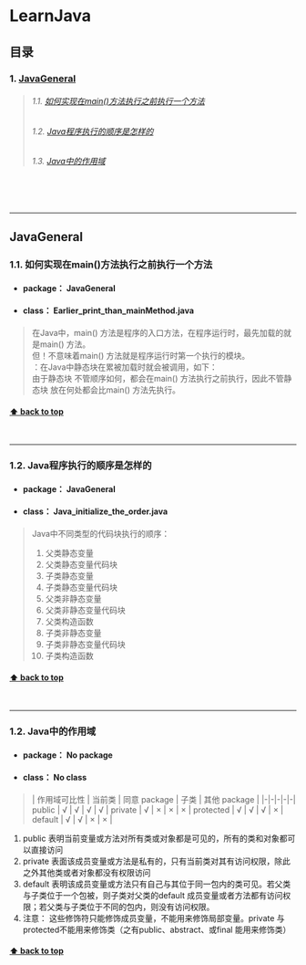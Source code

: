 # LearnJava <a id="LearnJava"></a>
## 目录
### 1. [JavaGeneral](#1)
  >###### 1.1. [如何实现在main()方法执行之前执行一个方法](#1.1)
  >###### 1.2. [Java程序执行的顺序是怎样的](#1.2)
  >###### 1.3. [Java中的作用域](#1.3)

<br>
<br>

---
<a id="1"></a>
## JavaGeneral <br>
<a id="1.1"></a>
### 1.1. 如何实现在main()方法执行之前执行一个方法 <br>
* #### **package：** JavaGeneral</span><br>
* #### **class：** Earlier_print_than_mainMethod.java
> 在Java中，main() 方法是程序的入口方法，在程序运行时，最先加载的就是main() 方法。<br>
> 但！不意味着main() 方法就是程序运行时第一个执行的模块。<br>
> ：在Java中静态块在累被加载时就会被调用，如下：<br>
> 由于静态块 不管顺序如何，都会在main() 方法执行之前执行，因此不管静态块 放在何处都会比main() 方法先执行。

#### [⬆ back to top](#LearnJava)

<br>

---

<a id="1.2"></a>
### 1.2. Java程序执行的顺序是怎样的 <br>
* #### **package：** JavaGeneral</span><br>
* #### **class：** Java_initialize_the_order.java
> Java中不同类型的代码块执行的顺序：<br>
> 1. 父类静态变量<br>
> 2. 父类静态变量代码块<br>
> 3. 子类静态变量<br>
> 4. 子类静态变量代码块<br>
> 5. 父类非静态变量<br>
> 6. 父类非静态变量代码块<br>
> 7. 父类构造函数<br>
> 8. 子类非静态变量<br>
> 9. 子类非静态变量代码块<br>
> 10. 子类构造函数 <br>

#### [⬆ back to top](#LearnJava)

<br>

---

<a id="1.3"></a>
### 1.2. Java中的作用域 <br>
* #### **package：** No package</span><br>
* #### **class：** No class
> | 作用域可比性 | 当前类 | 同意 package | 子类 | 其他 package |
  |-|-|-|-|-|
  public | √ | √ | √ | √ |
  private | √ | × | × | × |
  protected | √ | √ | √ | × |
  default | √ | √ | × | × |
  1. public 表明当前变量或方法对所有类或对象都是可见的，所有的类和对象都可以直接访问
  2. private 表面该成员变量或方法是私有的，只有当前类对其有访问权限，除此之外其他类或者对象都没有权限访问
  3. default 表明该成员变量或方法只有自己与其位于同一包内的类可见。若父类与子类位于一个包被，则子类对父类的default 成员变量或者方法都有访问权限；若父类与子类位于不同的包内，则没有访问权限。
  4. 注意： 这些修饰符只能修饰成员变量，不能用来修饰局部变量。private 与 protected不能用来修饰类（之有public、abstract、或final 能用来修饰类）


#### [⬆ back to top](#LearnJava)

<br>

